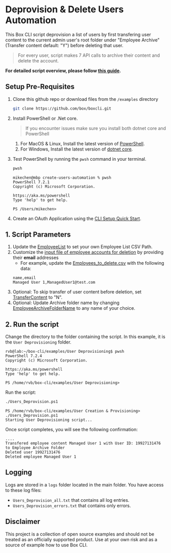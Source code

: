# Deprovision & Delete Users Automation
This Box CLI script deprovision a list of users by first transfering user content to the current admin user's root folder under "Employee Archive" (Transfer content default: "Y") before deleting that user.

> For every user, script makes 7 API calls to archive their content and delete the account.

**For detailed script overview, please follow [this guide](https://developer.box.com/guides/cli/scripts/deprovision-users/).**

## Setup Pre-Requisites
1. Clone this github repo or download files from the `/examples` directory
   ```bash
   git clone https://github.com/box/boxcli.git
   ```
2. Install PowerShell or .Net core.
   > If you encounter issues make sure you install both dotnet core and PowerShell
    1. For MacOS & Linux, Install the latest version of [PowerShell](https://docs.microsoft.com/en-us/powershell/scripting/install/installing-powershell?view=powershell-7.2).
    2. For Windows, Install the latest version of [dotnet core](https://dotnet.microsoft.com/download).
    
3. Test PowerShell by running the `pwsh` command in your terminal.
   ```bash
   pwsh
   ```
   
	```
	mikechen@mbp create-users-automation % pwsh
	PowerShell 7.2.1
	Copyright (c) Microsoft Corporation.
	
	https://aka.ms/powershell
	Type 'help' to get help.
	
	PS /Users/mikechen>
	```

4. Create an OAuth Application using the [CLI Setup Quick Start][oauth-guide].

## 1. Script Parameters
1. Update the [EmployeeList](Users_Deprovision.ps1#L12) to set your own Employee List CSV Path.
2. Customize the [input file of employee accounts for deletion](Employees_to_delete.csv) by providing their **email** addresses
	* For example, update the [Employees_to_delete.csv](Employees_to_delete.csv) with the following data:
	```
	name,email
	Managed User 1,ManagedUser1@test.com
	```
3. Optional: To skip transfer of user content before deletion, set [TransferContent](Users_Deprovision.ps1#L15) to "N".
4. Optional: Update Archive folder name by changing  [EmployeeArchiveFolderName](Users_Deprovision.ps1#L18) to any name of your choice.

## 2. Run the script
Change the directory to the folder containing the script. In this example, it is the `User Deprovisioning` folder.

```
rvb@lab:~/box-cli/examples/User Deprovisioning$ pwsh
PowerShell 7.2.4
Copyright (c) Microsoft Corporation.

https://aka.ms/powershell
Type 'help' to get help.

PS /home/rvb/box-cli/examples/User Deprovisioning>
```

Run the script:
```bash
./Users_Deprovision.ps1
```


```
PS /home/rvb/box-cli/examples/User Creation & Provisioning> ./Users_Deprovision.ps1
Starting User Deprovisioning script...
```

Once script completes, you will see the following confirmation:

```
....
Transfered employee content Managed User 1 with User ID: 19927131476 to Employee Archive Folder
Deleted user 19927131476
Deleted employee Managed User 1
```

## Logging
Logs are stored in a `logs` folder located in the main folder. You have access to these log files:

* `Users_Deprovision_all.txt` that contains all log entries.
* `Users_Deprovision_errors.txt` that contains only errors.

## Disclaimer
This project is a collection of open source examples and should not be treated as an officially supported product. Use at your own risk and as a source of example how to use Box CLI.

[oauth-guide]: https://developer.box.com/guides/cli/quick-start/

